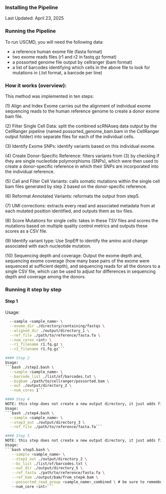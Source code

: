 ### Installing the Pipeline
Last Updated:  April 23, 2025

### Running the Pipeline
To run USCMD, you will need the following data:
- a reference human exome file (fasta format)
- two exome reads files (r1 and r2 in fastq.gz format)
- a possorted genome file output by cellranger (bam format)
- a list of barcodes identifying which cells in the above file to look for mutations in (.txt format, a barcode per line)

### How it works (overview):
This method was implemented in ten steps:

(1) Align and Index Exome carries out the alignment of individual exome sequencing reads to the human reference genome to create a donor exome bam file. 

(2) Filter Single Cell Data: split the combined scRNAseq data output by the CellRanger pipeline (named possorted_genome_bam.bam in the CellRanger output folder) into separate files for each of the individual cells.  

(3) Identify Exome SNPs: identify variants based on this individual exome. 

(4) Create Donor-Specific Reference: filters variants from (3) by checking if they are single nucleotide polymorphisms (SNPs), which were then used to create a donor-specific reference in which their SNPs are incorporated into the individual reference. 

(5) Call and Filter Cell Variants: calls somatic mutations within the single cell bam files generated by step 2 based on the donor-specific reference. 

(6) Reformat Annotated Variants: reformats the output from step5. 

(7) UMI corrections: extracts every read and associated metadata from at each mutated position identified, and outputs them as tsv files. 

(8) Score Mutations for single cells: takes in these TSV files and scores the mutations based on multiple quality control metrics and outputs these scores as a CSV file. 

(9) Identify variant type: Use SnpEff to identify the amino acid change associated with each nucleotide mutation. 

(10) Sequencing depth and coverage: Output the exome depth and, sequencing exome coverage (how many base pairs of the exome were sequenced at sufficient depth), and sequencing reads for all the donors to a single CSV file, which can be used to adjust for differences in sequencing depth and coverage among the donors.

### Running it step by step

#### Step 1
Usage:
```bash ./step1.bash \
  --sample <sample_name> \
  --exome_dir ./directory/containing/fastqs \
  --aligned_dir ./output/directory_1 \
  --ref_file ./path/to/reference/fasta.fa \
  --num_cores <int> \
  --r1_filename r1.fq.gz \
  --r2_filename r1.fq.gz```

#### Step 2
Usage:
```bash ./step2.bash \
  --sample <sample_name> \
  --barcode_list ./list/of/barcodes.txt \
  --bigbam ./path/to/cellranger/possorted.bam \
  --out ./output/directory_2 \
  --num_cores 1```

#### Step 4
NOTE: this step does not create a new output directory, it just adds file to the step 3 output directory.
Usage:
```bash ./step4.bash \
  --sample <sample_name> \
  --step3_out ./output/directory_3 \
  --ref_file ./path/to/reference/fasta.fa```

#### Step 5
NOTE: this step does not create a new output directory, it just adds file to the step 3 output directory.
Usage:
```bash step5.bash \
   --sample <sample_name> \
   --step2_out ./output/directory_2 \
   --bc_list ./list/of/barcodes.txt \
   --out_dir ./output/directory_5 \
   --ref_fasta ./path/to/reference/fasta.fa \
   --ref_bam ./output/bam/from_step4.bam \
   --possorted_read_group <sample_name>_combined \ # be sure to remember to add "combined"!
   --num_core <int>```
